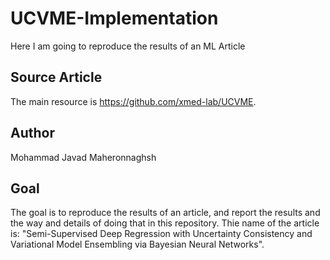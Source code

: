 # UCVME-Implementation
Here I am going to reproduce the results of an ML Article

## Source Article
The main resource is https://github.com/xmed-lab/UCVME.

## Author
Mohammad Javad Maheronnaghsh

## Goal
The goal is to reproduce the results of an article, and report the results and the way and details of doing that in this repository.
Thie name of the article is: "Semi-Supervised Deep Regression with Uncertainty Consistency and Variational Model Ensembling via Bayesian Neural Networks".
